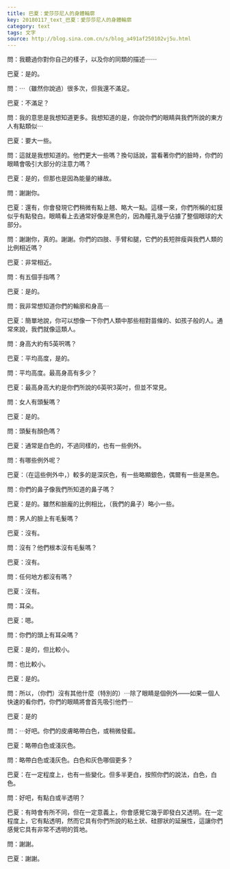 ```yaml
---
title: 巴夏：愛莎莎尼人的身體輪廓
key: 20180117_text_巴夏：愛莎莎尼人的身體輪廓
category: text
tags: 文字
source: http://blog.sina.com.cn/s/blog_a491af250102vj5u.html
---
```


問：我聽過你對你自己的樣子，以及你的同類的描述⋯⋯

巴夏：是的。

問：⋯（雖然你說過）很多次，但我還不滿足。

巴夏：不滿足？

問：我的意思是我想知道更多。我想知道的是，你說你們的眼睛與我們所說的東方人有點類似⋯

巴夏：要大一些。

問：這就是我想知道的。他們更大一些嗎？換句話說，當看著你們的臉時，你們的眼睛會吸引大部分的注意力嗎？

巴夏：是的，但那也是因為能量的緣故。

問：謝謝你。

巴夏：還有，你會發現它們稍微有點上翹、略大一點。這樣一來，你們所稱的虹膜似乎有點發白。眼睛看上去通常好像是黑色的，因為瞳孔幾乎佔據了整個眼球的大部分。

問：謝謝你，真的。謝謝。你們的四肢、手臂和腿，它們的長短胖瘦與我們人類的比例相近嗎？

巴夏：非常相近。

問：有五個手指嗎？

巴夏：是的。

問：我非常想知道你們的輪廓和身高⋯

巴夏：簡單地說，你可以想像一下你們人類中那些相對苗條的、如孩子般的人。通常來說，我們就像這類人。

問：身高大約有5英呎嗎？

巴夏：平均高度，是的。

問：平均高度。最高身高有多少？

巴夏：最高身高大約是你們所說的6英呎3英吋，但並不常見。

問：女人有頭髮嗎？

巴夏：是的。

問：頭髮有顏色嗎？

巴夏：通常是白色的，不過同樣的，也有一些例外。

問：有哪些例外呢？

巴夏：（在這些例外中，）較多的是深灰色，有一些略顯銀色，偶爾有一些是黑色。

問：你們的鼻子像我們所知道的鼻子嗎？

巴夏：是的。雖然和臉龐的比例相比，（我們的鼻子）略小一些。

問：男人的臉上有毛髮嗎？

巴夏：沒有。

問：沒有？他們根本沒有毛髮嗎？

巴夏：沒有。

問：任何地方都沒有嗎？

巴夏：沒有。

問：耳朵。

巴夏：嗯。

問：你們的頭上有耳朵嗎？

巴夏：是的，但比較小。

問：也比較小。

巴夏：是的。

問：所以，（你們）沒有其他什麼（特別的）⋯除了眼睛是個例外——如果一個人快速的看你們，你們的眼睛將會首先吸引他們⋯

巴夏：是的

問：⋯好吧。你們的皮膚略帶白色，或稍微發藍。

巴夏：略帶白色或淺灰色。

問：略帶白色或淺灰色。白色和灰色哪個更多？

巴夏：在一定程度上，也有一些變化。但多半更白，按照你們的說法，白色，白色。

問：好吧，有點白或半透明？

巴夏：有時會有所不同，但在一定意義上，你會感覺它幾乎即發白又透明。在一定程度上，它有點透明，然而它具有你們所說的粘土狀、硅膠狀的延展性，這讓你們感覺它具有非常不透明的質地。

問：謝謝。

巴夏：謝謝。
